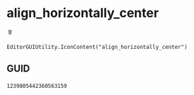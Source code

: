 # align_horizontally_center
![](/img/align_horizontally_center.png)

``` CSharp
EditorGUIUtility.IconContent("align_horizontally_center")
```
## GUID
```
1239805442360563159
```
